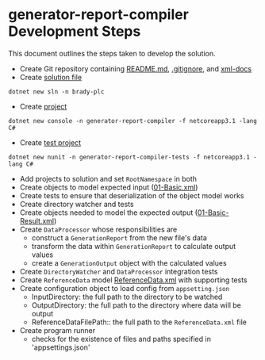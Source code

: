 ﻿# generator-report-compiler Development Steps

This document outlines the steps taken to develop the solution.

- Create Git repository containing [README.md](../README.md), [.gitignore](../.gitignore), and [xml-docs](../xml-docs/)
- Create [solution file](../brady-plc.sln)

```crt
dotnet new sln -n brady-plc
```

- Create [project](./generator-report-compiler.csproj)

```crt
dotnet new console -n generator-report-compiler -f netcoreapp3.1 -lang C#
```

- Create [test project](../generator-report-compiler-tests/generator-report-compiler-tests.csproj)

```crt
dotnet new nunit -n generator-report-compiler-tests -f netcoreapp3.1 -lang C#
```

- Add projects to solution and set `RootNamespace` in both
- Create objects to model expected input ([01-Basic.xml](../xml-docs/01-Basic.xml))
- Create tests to ensure that deserialization of the object model works
- Create directory watcher and tests
- Create objects needed to model the expected output ([01-Basic-Result.xml](../xml-docs/01-Basic-Result.xml))
- Create `DataProcessor` whose responsibilities are
  - construct a `GenerationReport` from the new file's data
  - transform the data within `GenerationReport` to calculate output values 
  - create a `GenerationOutput` object with the calculated values
- Create `DirectoryWatcher` and `DataProcessor` integration tests
- Create `ReferenceData` model [ReferenceData.xml](../xml-docs/ReferenceData.xml) with supporting tests
- Create configuration object to load config from `appsetting.json`
  - InputDirectory: the full path to the directory to be watched
  - OutputDirectory: the full path to the directory where data will be output
  - ReferenceDataFilePath:: the full path to the `ReferenceData.xml` file
- Create program runner
  - checks for the existence of files and paths specified in 'appsettings.json'